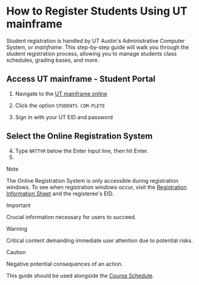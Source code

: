 # How to Register Students Using UT mainframe

Student registration is handled by UT Austin's Administrative Computer System, or *mainframe*. This step-by-step guide will walk you through the student registration process, allowing you to manage students class schedules, grading bases, and more. 

## Access UT mainframe - Student Portal
1. Navigate to the [UT mainframe online](https://virtel.its.utexas.edu/w2h/appmenu.htm+applist)
   
2. Click the option `STUDENTS COM-PLETE`
   
3. Sign in with your UT EID and password

## Select the Online Registration System
4. Type `NRTTVR` below the Enter Input line, then hit Enter.
5. 
> [!NOTE]
>
> The Online Registration System is only accessible during registration windows. To see when registration windows occur, visit the [Registration Information Sheet](https://utdirect.utexas.edu/registrar/ris.WBX) and the registeree's EID. 

> [!IMPORTANT]  
> Crucial information necessary for users to succeed.

> [!WARNING]  
> Critical content demanding immediate user attention due to potential risks.

> [!CAUTION]
> Negative potential consequences of an action.
> 
This guide should be used alongside the [Course Schedule](https://registrar.utexas.edu/schedules).

